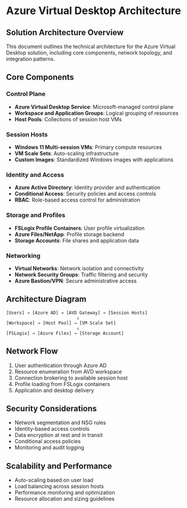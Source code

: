 # Azure Virtual Desktop Architecture

## Solution Architecture Overview
This document outlines the technical architecture for the Azure Virtual Desktop solution, including core components, network topology, and integration patterns.

## Core Components

### Control Plane
- **Azure Virtual Desktop Service**: Microsoft-managed control plane
- **Workspace and Application Groups**: Logical grouping of resources
- **Host Pools**: Collections of session host VMs

### Session Hosts
- **Windows 11 Multi-session VMs**: Primary compute resources
- **VM Scale Sets**: Auto-scaling infrastructure
- **Custom Images**: Standardized Windows images with applications

### Identity and Access
- **Azure Active Directory**: Identity provider and authentication
- **Conditional Access**: Security policies and access controls
- **RBAC**: Role-based access control for administration

### Storage and Profiles
- **FSLogix Profile Containers**: User profile virtualization
- **Azure Files/NetApp**: Profile storage backend
- **Storage Accounts**: File shares and application data

### Networking
- **Virtual Networks**: Network isolation and connectivity
- **Network Security Groups**: Traffic filtering and security
- **Azure Bastion/VPN**: Secure administrative access

## Architecture Diagram
```
[Users] → [Azure AD] → [AVD Gateway] → [Session Hosts]
                           ↓
[Workspace] → [Host Pool] → [VM Scale Set]
                           ↓
[FSLogix] → [Azure Files] → [Storage Account]
```

## Network Flow
1. User authentication through Azure AD
2. Resource enumeration from AVD workspace
3. Connection brokering to available session host
4. Profile loading from FSLogix containers
5. Application and desktop delivery

## Security Considerations
- Network segmentation and NSG rules
- Identity-based access controls
- Data encryption at rest and in transit
- Conditional access policies
- Monitoring and audit logging

## Scalability and Performance
- Auto-scaling based on user load
- Load balancing across session hosts
- Performance monitoring and optimization
- Resource allocation and sizing guidelines